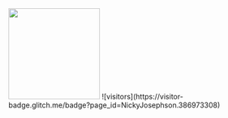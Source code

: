 <img height="180em" src="https://github-readme-stats.vercel.app/api?username=NickyJosephson&show_icons=true&hide_border=true&&count_private=true&include_all_commits=true"/>
![visitors](https://visitor-badge.glitch.me/badge?page_id=NickyJosephson.386973308)

